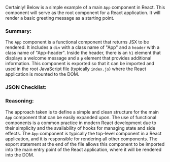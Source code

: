 Certainly! Below is a simple example of a main `App` component in React. This component will serve as the root component for a React application. It will render a basic greeting message as a starting point.


### Summary:

The `App` component is a functional component that returns JSX to be rendered. It includes a `div` with a class name of "App" and a `header` with a class name of "App-header". Inside the header, there is an `h1` element that displays a welcome message and a `p` element that provides additional information. This component is exported so that it can be imported and used in the root JavaScript file (typically `index.js`) where the React application is mounted to the DOM.

### JSON Checklist:


### Reasoning:

The approach taken is to define a simple and clean structure for the main `App` component that can be easily expanded upon. The use of functional components is a common practice in modern React development due to their simplicity and the availability of hooks for managing state and side effects. The `App` component is typically the top-level component in a React application, and it is responsible for rendering all other components. The export statement at the end of the file allows this component to be imported into the main entry point of the React application, where it will be rendered into the DOM.